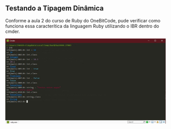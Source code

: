 ## Testando a Tipagem Dinâmica ##
Conforme a aula 2 do curso de Ruby do OneBitCode, pude verificar como funciona essa caracterítica da linguagem Ruby utilizando o IBR dentro do cmder.

<img src="/Resumos/img/tipagem-dinamica.jpg">